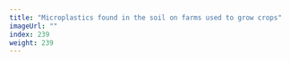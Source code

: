 ```yaml
---
title: "Microplastics found in the soil on farms used to grow crops"
imageUrl: ""
index: 239
weight: 239
---
```

